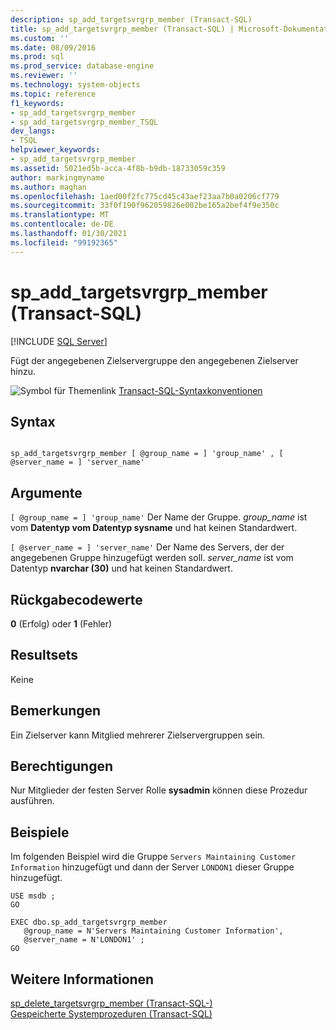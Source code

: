 ```yaml
---
description: sp_add_targetsvrgrp_member (Transact-SQL)
title: sp_add_targetsvrgrp_member (Transact-SQL) | Microsoft-Dokumentation
ms.custom: ''
ms.date: 08/09/2016
ms.prod: sql
ms.prod_service: database-engine
ms.reviewer: ''
ms.technology: system-objects
ms.topic: reference
f1_keywords:
- sp_add_targetsvrgrp_member
- sp_add_targetsvrgrp_member_TSQL
dev_langs:
- TSQL
helpviewer_keywords:
- sp_add_targetsvrgrp_member
ms.assetid: 5021ed5b-acca-4f8b-b9db-18733059c359
author: markingmyname
ms.author: maghan
ms.openlocfilehash: 1aed00f2fc775cd45c43aef23aa7b0a0206cf779
ms.sourcegitcommit: 33f0f190f962059826e002be165a2bef4f9e350c
ms.translationtype: MT
ms.contentlocale: de-DE
ms.lasthandoff: 01/30/2021
ms.locfileid: "99192365"
---
```

# <a name="sp_add_targetsvrgrp_member-transact-sql"></a>sp_add_targetsvrgrp_member (Transact-SQL)
[!INCLUDE [SQL Server](../../includes/applies-to-version/sqlserver.md)]

  Fügt der angegebenen Zielservergruppe den angegebenen Zielserver hinzu.  
   
 ![Symbol für Themenlink](../../database-engine/configure-windows/media/topic-link.gif "Symbol für Themenlink") [Transact-SQL-Syntaxkonventionen](../../t-sql/language-elements/transact-sql-syntax-conventions-transact-sql.md)  
  
## <a name="syntax"></a>Syntax  
  
```  
  
sp_add_targetsvrgrp_member [ @group_name = ] 'group_name' , [ @server_name = ] 'server_name'   
```  
  
## <a name="arguments"></a>Argumente  
`[ @group_name = ] 'group_name'` Der Name der Gruppe. *group_name* ist vom **Datentyp vom Datentyp sysname** und hat keinen Standardwert.  
  
`[ @server_name = ] 'server_name'` Der Name des Servers, der der angegebenen Gruppe hinzugefügt werden soll. *server_name* ist vom Datentyp **nvarchar (30)** und hat keinen Standardwert.  
  
## <a name="return-code-values"></a>Rückgabecodewerte  
 **0** (Erfolg) oder **1** (Fehler)  
  
## <a name="result-sets"></a>Resultsets  
 Keine  
  
## <a name="remarks"></a>Bemerkungen  
 Ein Zielserver kann Mitglied mehrerer Zielservergruppen sein.  
  
## <a name="permissions"></a>Berechtigungen  
 Nur Mitglieder der festen Server Rolle **sysadmin** können diese Prozedur ausführen.  
  
## <a name="examples"></a>Beispiele  
 Im folgenden Beispiel wird die Gruppe `Servers Maintaining Customer Information` hinzugefügt und dann der Server `LONDON1` dieser Gruppe hinzugefügt.  
  
```  
USE msdb ;  
GO  
  
EXEC dbo.sp_add_targetsvrgrp_member  
   @group_name = N'Servers Maintaining Customer Information',  
   @server_name = N'LONDON1' ;  
GO  
```  
  
## <a name="see-also"></a>Weitere Informationen  
 [sp_delete_targetsvrgrp_member &#40;Transact-SQL-&#41;](../../relational-databases/system-stored-procedures/sp-delete-targetsvrgrp-member-transact-sql.md)   
 [Gespeicherte Systemprozeduren &#40;Transact-SQL&#41;](../../relational-databases/system-stored-procedures/system-stored-procedures-transact-sql.md)  
  
  
